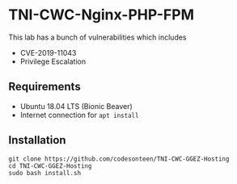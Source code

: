 # TNI-CWC-Nginx-PHP-FPM
This lab has a bunch of vulnerabilities which includes 
- CVE-2019-11043
- Privilege Escalation

## Requirements
- Ubuntu 18.04 LTS (Bionic Beaver)
- Internet connection for `apt install`

## Installation

```
git clone https://github.com/codesonteen/TNI-CWC-GGEZ-Hosting
cd TNI-CWC-GGEZ-Hosting
sudo bash install.sh
```
